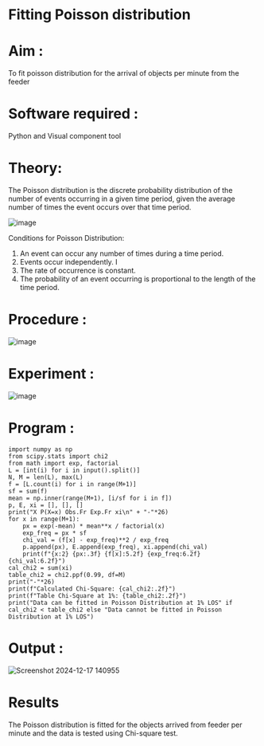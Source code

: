 # Fitting Poisson  distribution
# Aim : 

To fit poisson distribution for the arrival of objects per minute from the feeder

# Software required :  

Python and Visual component tool

# Theory:

The Poisson distribution is the discrete probability distribution of the number of events occurring in a given time period, given the average number of times the event occurs over that time period.

![image](https://user-images.githubusercontent.com/104613195/166248326-fd042076-8b0b-40c4-8b11-1d8e8fcb74db.png)

 Conditions for Poisson Distribution:

1. An event can occur any number of times during a time period.
2. Events occur independently. I
3. The rate of occurrence is constant.
4. The probability of an event occurring is proportional to the length of the time period. 
 
# Procedure :

![image](https://user-images.githubusercontent.com/104613195/166251988-d0c53205-6080-4f7b-ae4c-398178586637.png)

# Experiment :

![image](https://user-images.githubusercontent.com/103921593/230282876-f4a5afbf-cac1-4648-a1b0-c78840638a8e.png)

# Program :
```
import numpy as np
from scipy.stats import chi2
from math import exp, factorial
L = [int(i) for i in input().split()]
N, M = len(L), max(L)
f = [L.count(i) for i in range(M+1)]
sf = sum(f)
mean = np.inner(range(M+1), [i/sf for i in f])
p, E, xi = [], [], []
print("X P(X=x) Obs.Fr Exp.Fr xi\n" + "-"*26)
for x in range(M+1):
    px = exp(-mean) * mean**x / factorial(x)
    exp_freq = px * sf
    chi_val = (f[x] - exp_freq)**2 / exp_freq
    p.append(px), E.append(exp_freq), xi.append(chi_val)
    print(f"{x:2} {px:.3f} {f[x]:5.2f} {exp_freq:6.2f} {chi_val:6.2f}")
cal_chi2 = sum(xi)
table_chi2 = chi2.ppf(0.99, df=M)
print("-"*26)
print(f"Calculated Chi-Square: {cal_chi2:.2f}")
print(f"Table Chi-Square at 1%: {table_chi2:.2f}")
print("Data can be fitted in Poisson Distribution at 1% LOS" if cal_chi2 < table_chi2 else "Data cannot be fitted in Poisson Distribution at 1% LOS")
```

# Output : 

![Screenshot 2024-12-17 140955](https://github.com/user-attachments/assets/3af50de8-5bad-49c1-9661-21dab4c56a9d)


# Results

The Poisson distribution is fitted for the objects arrived from feeder per minute and the data is tested using Chi-square test. 
 
